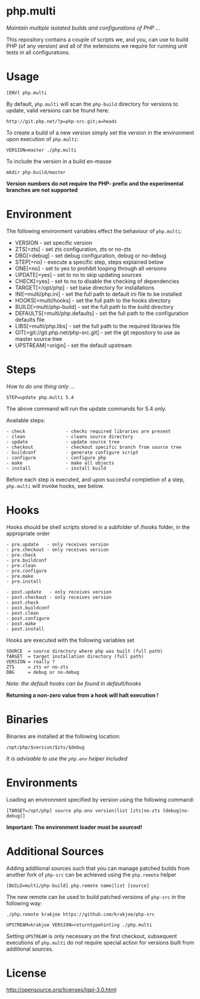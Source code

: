 php.multi
=========
*Maintain multiple isolated builds and configurations of PHP ...*

This repository contains a couple of scripts we, and you, can use to build PHP (of any version) and all of the extensions we require for running unit tests in all configurations.

Usage
=====

    [ENV] php.multi
    
By default, ```php.multi``` will scan the ```php-build``` directory for versions to update, valid versions can be found here:

    http://git.php.net/?p=php-src.git;a=heads
    
To create a build of a new version simply set the version in the environment upon execution of ```php.multi```:

	VERSION=master ./php.multi

To include the version in a build en-masse

	mkdir php-build/master

**Version numbers do not require the PHP- prefix and the experimental branches are not supported**

Environment
===========

The following environment variables effect the behaviour of ```php.multi```:

 - VERSION                             - set specific version
 - ZTS[=zts]                           - set zts configuration, zts or no-zts
 - DBG[=debug]                         - set debug configuration, debug or no-debug
 - STEP[=no]                           - execute a specific step, steps explained below
 - ONE[=no]                            - set to yes to prohibit looping through all versions
 - UPDATE[=yes]                        - set to no to skip updating sources
 - CHECK[=yes]                         - set to no to disable the checking of dependencies
 - TARGET[=/opt/php]                   - set base directory for installations
 - INI[=multi/php.ini]                 - set the full path to default ini file to be installed
 - HOOKS[=multi/hooks]                 - set the full path to the hooks directory
 - BUILD[=multi/php-build]             - set the full path to the build directory
 - DEFAULTS[=multi/php.defaults]       - set the full path to the configuration defaults file
 - LIBS[=multi/php.libs]               - set the full path to the required libraries file
 - GIT[=git://git.php.net/php-src.git] - set the git repository to use as master source tree
 - UPSTREAM[=origin]				   - set the default upstream

Steps
=====
*How to do one thing only ...*

    STEP=update php.multi 5.4

The above command will run the update commands for 5.4 only.

Available steps:

    - check               - checks required libraries are present
    - clean               - cleans source directory
    - update              - update source tree
    - checkout            - checkout specific branch from source tree
    - buildconf           - generate configure script
    - configure           - configure php
    - make                - make all objects
    - install             - install build

Before each step is executed, and upon succesful completion of a step, ```php.multi``` will invoke hooks, see below.

Hooks
=====

Hooks should be shell scripts stored in a subfolder of /hooks folder, in the appropriate order
    
	- pre.update   - only receives version
	- pre.checkout - only receives version
    - pre.check
    - pre.buildconf
    - pre.clean
    - pre.configure
    - pre.make
    - pre.install

    - post.update   - only receives version
    - post.checkout - only receives version
    - post.check
    - post.buildconf
    - post.clean
    - post.configure
    - post.make
    - post.install

Hooks are executed with the following variables set

    SOURCE  = source directory where php was built (full path)
    TARGET  = target installation directory (full path)
    VERSION = really ?
    ZTS     = zts or no-zts
    DBG     = debug or no-debug
    
*Note: the default hooks can be found in default/hooks*

**Returning a non-zero value from a hook will halt execution !**

Binaries
========

Binaries are installed at the following location:
    
    /opt/php/$version/$zts/$debug

*It is advisable to use the ```php.env``` helper included*

Environments
============

Loading an environment specified by version using the following command:

    [TARGET=/opt/php] source php.env version|list [zts|no-zts [debug|no-debug]]

**Important: The environment loader must be sourced!**

Additional Sources
==================

Adding additional sources such that you can manage patched builds from another fork of ```php-src``` can be achieved using the ```php.remote``` helper

    [BUILD=multi/php-build] php.remote name|list [source]

The new remote can be used to build patched versions of ```php-src``` in the following way:

    ./php.remote krakjoe https://github.com/krakjoe/php-src
    
    UPSTREAM=krakjoe VERSION=returntypehinting ./php.multi

Setting ```UPSTREAM``` is only necessary on the first checkout, subsequent executions of ```php.multi``` do not require special action for versions built from additional sources.

License
=======

http://opensource.org/licenses/lgpl-3.0.html
